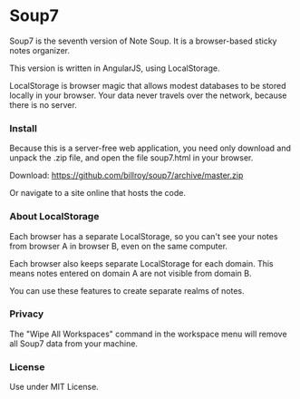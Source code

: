 Soup7
===

Soup7 is the seventh version of Note Soup.  It is a browser-based sticky notes organizer.

This version is written in AngularJS, using LocalStorage.

LocalStorage is browser magic that allows modest databases to be stored locally in your browser.  Your data never travels over the network, because there is no server.

### Install

Because this is a server-free web application, you need only download and unpack the .zip file, and open the file soup7.html in your browser.

Download: https://github.com/billroy/soup7/archive/master.zip

Or navigate to a site online that hosts the code.

### About LocalStorage

Each browser has a separate LocalStorage, so you can't see your notes from browser A in browser B, even on the same computer.

Each browser also keeps separate LocalStorage for each domain.  This means notes entered on domain A are not visible from domain B.

You can use these features to create separate realms of notes.


### Privacy

The "Wipe All Workspaces" command in the workspace menu will remove all Soup7 data from your machine.

### License

Use under MIT License.
